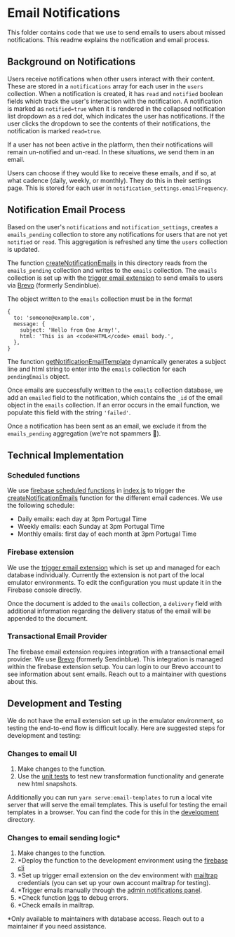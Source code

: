 # Email Notifications

This folder contains code that we use to send emails to users about missed notifications. This readme explains the notification and email process.

## Background on Notifications

Users receive notifications when other users interact with their content. These are stored in a `notifications` array for each user in the `users` collection. When a notification is created, it has `read` and `notified` boolean fields which track the user's interaction with the notification. A notification is marked as `notified=true` when it is rendered in the collapsed notification list dropdown as a red dot, which indicates the user has notifications. If the user clicks the dropdown to see the contents of their notifications, the notification is marked `read=true`.

If a user has not been active in the platform, then their notifications will remain un-notified and un-read. In these situations, we send them in an email.

Users can choose if they would like to receive these emails, and if so, at what cadence (daily, weekly, or monthly). They do this in their settings page. This is stored for each user in `notification_settings.emailFrequency`.

## Notification Email Process

Based on the user's `notifications` and `notification_settings`, creates a `emails_pending` collection to store any notifications for users that are not yet `notified` or `read`. This aggregation is refreshed any time the `users` collection is updated.

The function [createNotificationEmails](./createNotificationEmails.ts) in this directory reads from the `emails_pending` collection and writes to the `emails` collection. The `emails` collection is set up with the [trigger email extension](https://firebase.google.com/docs/extensions/official/firestore-send-email) to send emails to users via [Brevo](https://www.brevo.com/) (formerly Sendinblue).

The object written to the `emails` collection must be in the format

```
{
  to: 'someone@example.com',
  message: {
    subject: 'Hello from One Army!',
    html: 'This is an <code>HTML</code> email body.',
  },
}
```

The function [getNotificationEmailTemplate](./getNotificationEmailTemplate.ts) dynamically generates a subject line and html string to enter into the `emails` collection for each `pendingEmails` object.

Once emails are successfully written to the `emails` collection database, we add an `emailed` field to the notification, which contains the `_id` of the email object in the `emails` collection. If an error occurs in the email function, we populate this field with the string `'failed'`.

Once a notification has been sent as an email, we exclude it from the `emails_pending` aggregation (we're not spammers 🙂).

## Technical Implementation

### Scheduled functions

We use [firebase scheduled functions](https://firebase.google.com/docs/functions/schedule-functions?gen=1st) in [index.js](./index.ts) to trigger the [createNotificationEmails](./createNotificationEmails.ts) function for the different email cadences. We use the following schedule:

- Daily emails: each day at 3pm Portugal Time
- Weekly emails: each Sunday at 3pm Portugal Time
- Monthly emails: first day of each month at 3pm Portugal Time

### Firebase extension

We use the [trigger email extension](https://firebase.google.com/docs/extensions/official/firestore-send-email) which is set up and managed for each database individually. Currently the extension is not part of the local emulator environments. To edit the configuration you must update it in the Firebase console directly.

Once the document is added to the `emails` collection, a `delivery` field with additional information regarding the delivery status of the email will be appended to the document.

### Transactional Email Provider

The firebase email extension requires integration with a transactional email provider. We use [Brevo](https://www.brevo.com/) (formerly Sendinblue). This integration is managed within the firebase extension setup. You can login to our Brevo account to see information about sent emails. Reach out to a maintainer with questions about this.

## Development and Testing

We do not have the email extension set up in the emulator environment, so testing the end-to-end flow is difficult locally. Here are suggested steps for development and testing:

### Changes to email UI

1. Make changes to the function.
2. Use the [unit tests](./createNotificationEmails.spec.ts) to test new transformation functionality and generate new html snapshots.

Additionally you can run `yarn serve:email-templates` to run a local vite server that will serve the email templates. This is useful for testing the email templates in a browser. You can find the code for this in the [development](./development) directory.

### Changes to email sending logic\*

1. Make changes to the function.
2. \*Deploy the function to the development environment using the [firebase cli](https://firebase.google.com/docs/functions/get-started?gen=1st)
3. \*Set up trigger email extension on the dev environment with [mailtrap](https://mailtrap.io/home) credentials (you can set up your own account mailtrap for testing).
4. \*Trigger emails manually through the [admin notifications panel](../../../src/modules/admin/pages/adminNotifications.tsx).
5. \*Check function [logs](https://firebase.google.com/docs/functions/writing-and-viewing-logs?gen=1st) to debug errors.
6. \*Check emails in mailtrap.

\*Only available to maintainers with database access. Reach out to a maintainer if you need assistance.

